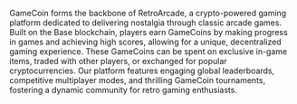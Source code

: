 GameCoin forms the backbone of RetroArcade, a crypto-powered gaming platform dedicated to delivering nostalgia through classic arcade games. Built on the Base blockchain, players earn GameCoins by making progress in games and achieving high scores, allowing for a unique, decentralized gaming experience. These GameCoins can be spent on exclusive in-game items, traded with other players, or exchanged for popular cryptocurrencies. Our platform features engaging global leaderboards, competitive multiplayer modes, and thrilling GameCoin tournaments, fostering a dynamic community for retro gaming enthusiasts.